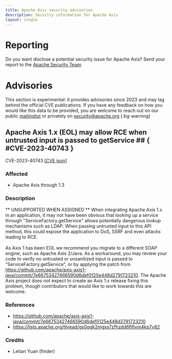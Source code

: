 ```yaml
---
title: Apache Axis security advisories
description: Security information for Apache Axis
layout: single
---
```


# Reporting

Do you want disclose a potential security issue for Apache Axis? Send your report to the [Apache Security Team](mailto:security@apache.org).

# Advisories

This section is experimental: it provides advisories since 2023 and may lag behind the official CVE publications. If you have any feedback on how you would like this data to be provided, you are welcome to reach out on our public [mailinglist](/mailinglist) or privately on [security@apache.org](mailto:security@apache.org)
{.bg-warning}

## Apache Axis 1.x (EOL) may allow RCE when untrusted input is passed to getService ## { #CVE-2023-40743 }

CVE-2023-40743 [\[CVE json\]](./CVE-2023-40743.cve.json)

### Affected

* Apache Axis through 1.3


### Description

<div>** UNSUPPORTED WHEN ASSIGNED ** When integrating Apache Axis 1.x in an application, it may not have been obvious that looking up a service through "ServiceFactory.getService" allows potentially dangerous lookup mechanisms such as LDAP. When passing untrusted input to this API method, this could expose the application to DoS, SSRF and even attacks leading to RCE.</div><div><br></div><div>As Axis 1 has been EOL we recommend you migrate to a different SOAP engine, such as Apache Axis 2/Java. As a workaround, you may review your code to verify no untrusted or unsanitized input is passed to "ServiceFactory.getService", or by applying the patch from <a target="_blank" rel="nofollow" href="https://github.com/apache/axis-axis1-java/commit/7e66753427466590d6def0125e448d2791723210">https://github.com/apache/axis-axis1-java/commit/7e66753427466590d6def0125e448d2791723210</a>. The Apache Axis project does not expect to create an Axis 1.x release fixing this problem, though contributors that would like to work towards this are welcome.<br></div>

### References
* https://github.com/apache/axis-axis1-java/commit/7e66753427466590d6def0125e448d2791723210
* https://lists.apache.org/thread/gs0qgk2mgss7zfhzdd6ftfjvm4kp7v82


### Credits
* Letian Yuan (finder)
